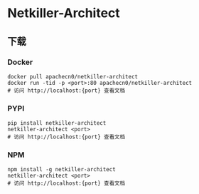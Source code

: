 # Netkiller-Architect

## 下载

### Docker

```
docker pull apachecn0/netkiller-architect
docker run -tid -p <port>:80 apachecn0/netkiller-architect
# 访问 http://localhost:{port} 查看文档
```

### PYPI

```
pip install netkiller-architect
netkiller-architect <port>
# 访问 http://localhost:{port} 查看文档
```

### NPM

```
npm install -g netkiller-architect
netkiller-architect <port>
# 访问 http://localhost:{port} 查看文档
```